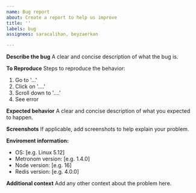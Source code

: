 ```yaml
---
name: Bug report
about: Create a report to help us improve
title: ''
labels: bug
assignees: saracalihan, beyzaerkan

---
```


**Describe the bug**
A clear and concise description of what the bug is.

**To Reproduce**
Steps to reproduce the behavior:
1. Go to '...'
2. Click on '....'
3. Scroll down to '....'
4. See error

**Expected behavior**
A clear and concise description of what you expected to happen.

**Screenshots**
If applicable, add screenshots to help explain your problem.

**Enviroment information:**
 - OS: [e.g. Linux 5.12]
 - Metronom version: [e.g. 1.4.0]
 - Node version: [e.g. 16]
 - Redis version: [e.g. 4.0.0]


**Additional context**
Add any other context about the problem here.
